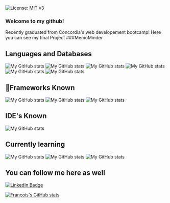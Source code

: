 ![License: MIT v3](https://img.shields.io/badge/Developer-FullStack-red.svg)

### Welcome to my github!

Recently graduated from Concordia's web developement bootcamp!
Here you can see my final Project ###MemoMinder


## Languages and Databases 
![My GitHub stats](https://img.shields.io/badge/HTML5-E34F26?style=for-the-badge&logo=html5&logoColor=white)
![My GitHub stats](https://img.shields.io/badge/CSS3-1572B6?style=for-the-badge&logo=css3&logoColor=white)
![My GitHub stats](https://img.shields.io/badge/JavaScript-323330?style=for-the-badge&logo=javascript&logoColor=F7DF1E)
![My GitHub stats](https://img.shields.io/badge/Java-ED8B00?style=for-the-badge&logo=openjdk&logoColor=white)
![My GitHub stats](https://img.shields.io/badge/-MongoDb-brightgreen?style=for-the-badge&logo=appveyor)
![My GitHub stats](https://img.shields.io/badge/PostgreSQL-316192?style=for-the-badge&logo=postgresql&logoColor=white)


## 🚀Frameworks Known 
![My GitHub stats](https://img.shields.io/badge/Node.js-43853D?style=for-the-badge&logo=node-dot-js&logoColor=white)
![My GitHub stats](https://img.shields.io/badge/npm-CB3837?style=for-the-badge&logo=npm&logoColor=white)
![My GitHub stats](https://img.shields.io/badge/Express.js-000000?style=for-the-badge&logo=express&logoColor=white)

## IDE's Known
![My GitHub stats](https://img.shields.io/badge/Visual_Studio_Code-0078D4?style=for-the-badge&logo=visual%20studio%20code&logoColor=white)

## Currently learning
![My GitHub stats](https://img.shields.io/badge/Python-3776AB?style=for-the-badge&logo=python&logoColor=white)
![My GitHub stats](https://img.shields.io/badge/MySQL-00000F?style=for-the-badge&logo=mysql&logoColor=white)
![My GitHub stats](https://img.shields.io/badge/Bootstrap-563D7C?style=for-the-badge&logo=bootstrap&logoColor=white)



## You can follow me here as well
[![LinkedIn Badge](https://img.shields.io/badge/LinkedIn-Profile-informational?style=flat&logo=linkedin&logoColor=white&color=0D76A8?style=for-the-badge&logo=appveyor)](https://www.linkedin.com/in/francois-laliberte-d-avignon-a0250826a/)


[![François's GitHub stats](https://github-readme-stats.vercel.app/api?username=francoislalibertedavignon&theme=blue-green)](https://github.com/francoislalibertedavignon/github-readme-stats)


<!--
**francoisLaliberteDavignon/francoisLaliberteDavignon** is a ✨ _special_ ✨ repository because its `README.md` (this file) appears on your GitHub profile.

Here are some ideas to get you started:

- 🔭 I’m currently working on ...
- 🌱 I’m currently learning ...
- 👯 I’m looking to collaborate on ...
- 🤔 I’m looking for help with ...
- 💬 Ask me about ...
- 📫 How to reach me: ...
- 😄 Pronouns: ...
- ⚡ Fun fact: ...
-->
